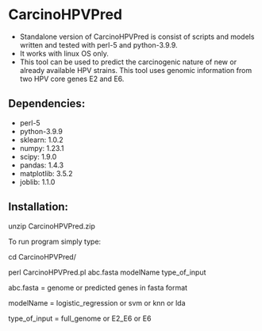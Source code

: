 # CarcinoHPVPred

- Standalone version of CarcinoHPVPred is consist of scripts and models written and tested with perl-5 and python-3.9.9.
- It works with linux OS only.
- This tool can be used to predict the carcinogenic nature of new or already available HPV strains. This tool uses genomic information from two HPV core genes E2 and E6.

## Dependencies:

- perl-5
- python-3.9.9
- sklearn: 1.0.2
- numpy: 1.23.1
- scipy: 1.9.0 
- pandas: 1.4.3
- matplotlib: 3.5.2
- joblib: 1.1.0

## Installation:

unzip CarcinoHPVPred.zip

To run program simply type:

cd CarcinoHPVPred/

perl CarcinoHPVPred.pl abc.fasta modelName type_of_input

abc.fasta = genome or predicted genes in fasta format

modelName = logistic_regression or svm or knn or lda

type_of_input = full_genome or E2_E6 or E6
